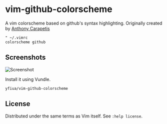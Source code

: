 vim-github-colorscheme
===

A vim colorscheme based on github's syntax highlighting. Originally created by
[Anthony Carapetis](http://www.vim.org/scripts/script.php?script_id=2855)

```viml
" ~/.vimrc
colorscheme github
```

Screenshots
---

![Screenshot](http://)

Install it using Vundle.

```viml
yfiua/vim-github-colorscheme
```

License
---

Distributed under the same terms as Vim itself. See `:help license`.
